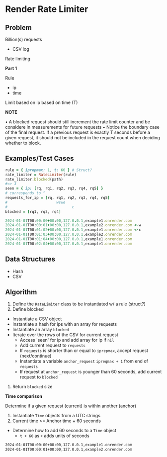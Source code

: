 # Render Rate Limiter

## Problem

Billion(s) requests
- CSV log

Rate limiting

__Part 1__

Rule
- ip
- time

Limit based on ip based on time (T)

__NOTE__

• A blocked request should still increment the rate limit counter and be considere in measurements for future requests
• Notice the boundary case of the final request. If a previous request is exactly T seconds before a given request, it should not be included in the request count when deciding whether to block.

## Examples/Test Cases

```ruby
rule = { iprepmax: 1, t: 60 } # Struct?
rate_limiter = RateLimiter(rule)
rate_limiter.blocked(path)
#=> 3
seen = { ip: [rq, rq1, rq2, rq3, rq4, rq5] }
# corresponds to ^
requests_for_ip = [rq, rq1, rq2, rq3, rq4, rq5]
#                      wswe
#                             c
blocked = [rq1, rq3, rq4]

2024-01-01T00:00:00+00:00,127.0.0.1,example1.onrender.com
2024-01-01T00:00:01+00:00,127.0.0.1,example2.onrender.com <-w
2024-01-01T00:01:02+00:00,127.0.0.1,example1.onrender.com <-c
2024-01-01T00:01:03+00:00,127.0.0.1,example2.onrender.com
2024-01-01T00:01:04+00:00,127.0.0.1,example1.onrender.com
2024-01-01T00:02:04+00:00,127.0.0.1,example1.onrender.com
```

## Data Structures

- Hash
- CSV

## Algorithm

1. Define the `RateLimiter` class to be instantiated w/ a rule (struct?)
1. Define blocked
  - Instantiate a CSV object
  - Instantiate a hash for ips with an array for requests
  - Instantiate an array `blocked`
  - Iterate over the rows of the CSV for current request
    - Access 'seen' for ip and add array for ip if `nil`
    - Add current request to `requests`
    - If `requests` is shorter than or equal to `iprepmax`, accept request (next/continue)
    - Instantiate a variable `anchor_request` `ipreqmax + 1` from end of `requests`
    - If request at `anchor_request` is younger than 60 seconds, add current request to `blocked`
1. Return `blocked` size

__Time comparison__

Determine if a given request (current) is within another (anchor)

1. Instantiate `Time` objects from a UTC strings
1. Current time >= Anchor time + 60 seconds
  - Determine how to add 60 seconds to a `Time` object
    + `t + 60` as `+` adds units of seconds
```sh
2024-01-01T00:00:00+00:00,127.0.0.1,example1.onrender.com
2024-01-01T00:00:01+00:00,127.0.0.1,example2.onrender.com
```
